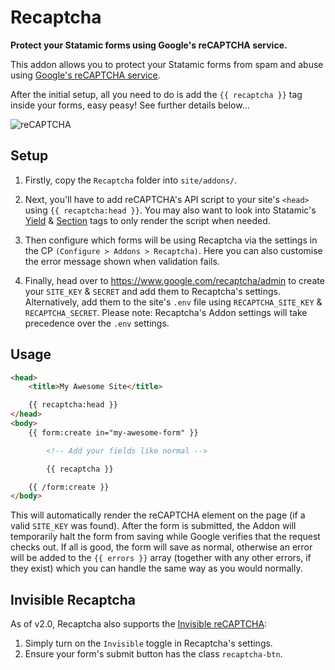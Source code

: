 # Recaptcha

**Protect your Statamic forms using Google's reCAPTCHA service.**

This addon allows you to protect your Statamic forms from spam and abuse using [Google's reCAPTCHA service](https://www.google.com/recaptcha/intro/index.html).

After the initial setup, all you need to do is add the `{{ recaptcha }}` tag inside your forms, easy peasy! See further details below...

![reCAPTCHA](https://www.google.com/recaptcha/intro/images/hero-recaptcha-demo.gif)

## Setup

1. Firstly, copy the `Recaptcha` folder into `site/addons/`.

2. Next, you'll have to add reCAPTCHA's API script to your site's `<head>` using `{{ recaptcha:head }}`. You may also want to look into Statamic's [Yield](https://docs.statamic.com/tags/yield) & [Section](https://docs.statamic.com/tags/section) tags to only render the script when needed.

3. Then configure which forms will be using Recaptcha via the settings in the CP `(Configure > Addons > Recaptcha)`. Here you can also customise the error message shown when validation fails.

4. Finally, head over to https://www.google.com/recaptcha/admin to create your `SITE_KEY` & `SECRET` and add them to Recaptcha's settings. Alternatively, add them to the site's `.env` file using `RECAPTCHA_SITE_KEY` & `RECAPTCHA_SECRET`. Please note: Recaptcha's Addon settings will take precedence over the `.env` settings.

## Usage

```html
<head>
    <title>My Awesome Site</title>

    {{ recaptcha:head }}
</head>
<body>
    {{ form:create in="my-awesome-form" }}

        <!-- Add your fields like normal -->

        {{ recaptcha }}

    {{ /form:create }}
</body>
```

This will automatically render the reCAPTCHA element on the page (if a valid `SITE_KEY` was found). After the form is submitted, the Addon will temporarily halt the form from saving while Google verifies that the request checks out. If all is good, the form will save as normal, otherwise an error will be added to the `{{ errors }}` array (together with any other errors, if they exist) which you can handle the same way as you would normally.

## Invisible Recaptcha

As of v2.0, Recaptcha also supports the [Invisible reCAPTCHA](https://developers.google.com/recaptcha/docs/invisible):

1. Simply turn on the `Invisible` toggle in Recaptcha's settings.
2. Ensure your form's submit button has the class `recaptcha-btn`.
